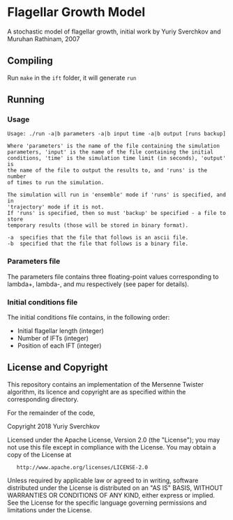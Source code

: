 Flagellar Growth Model
======================

A stochastic model of flagellar growth, initial work by Yuriy Sverchkov and Muruhan Rathinam, 2007

Compiling
---------

Run `make` in the `ift` folder, it will generate `run`

Running
-------

### Usage

    Usage: ./run -a|b parameters -a|b input time -a|b output [runs backup]

    Where 'parameters' is the name of the file containing the simulation
    parameters, 'input' is the name of the file containing the initial
    conditions, 'time' is the simulation time limit (in seconds), 'output' is
    the name of the file to output the results to, and 'runs' is the number
    of times to run the simulation.

    The simulation will run in 'ensemble' mode if 'runs' is specified, and in
    'trajectory' mode if it is not.
    If 'runs' is specified, then so must 'backup' be specified - a file to store
    temporary results (those will be stored in binary format).

    -a 	specifies that the file that follows is an ascii file.
    -b 	specified that the file that follows is a binary file.

### Parameters file

The parameters file contains three floating-point values corresponding to lambda+, lambda-, and mu respectively (see paper for details).

### Initial conditions file

The initial conditions file contains, in the following order:

 * Initial flagellar length (integer)
 * Number of IFTs (integer)
 * Position of each IFT (integer)

License and Copyright
---------------------

This repository contains an implementation of the Mersenne Twister algorithm, its licence and copyright are as specified within the corresponding directory.

For the remainder of the code,

   Copyright 2018 Yuriy Sverchkov

   Licensed under the Apache License, Version 2.0 (the "License");
   you may not use this file except in compliance with the License.
   You may obtain a copy of the License at

       http://www.apache.org/licenses/LICENSE-2.0

   Unless required by applicable law or agreed to in writing, software
   distributed under the License is distributed on an "AS IS" BASIS,
   WITHOUT WARRANTIES OR CONDITIONS OF ANY KIND, either express or implied.
   See the License for the specific language governing permissions and
   limitations under the License.
